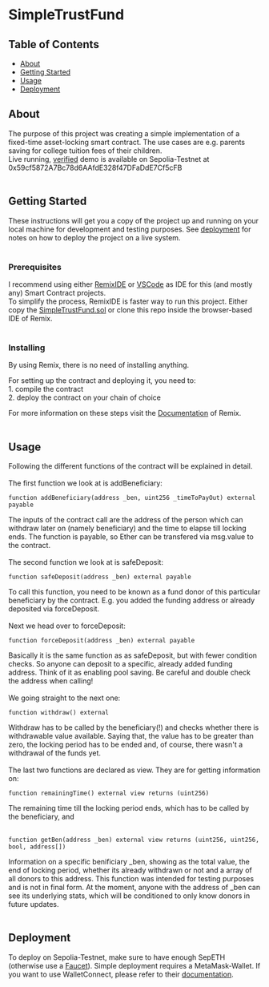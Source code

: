 # SimpleTrustFund

## Table of Contents

- [About](#about)
- [Getting Started](#getting_started)
- [Usage](#usage)
- [Deployment](#deployment)

## About <a name = "about"></a>

The purpose of this project was creating a simple implementation of a fixed-time asset-locking smart contract. The use cases are e.g. parents saving for college tuition fees of their children.<br>
Live running, [verified](https://sepolia.etherscan.io/address/0x59cf5872a7bc78d6aafde328f47dfadde7cf5cfb#code) demo is available on Sepolia-Testnet at 0x59cf5872A7Bc78d6AAfdE328f47DFaDdE7Cf5cFB <br><br>
   

## Getting Started <a name = "getting_started"></a>

These instructions will get you a copy of the project up and running on your local machine for development and testing purposes. See [deployment](#deployment) for notes on how to deploy the project on a live system.<br><br>


### Prerequisites

I recommend using either [RemixIDE](https://remix.ethereum.org/) or [VSCode](https://code.visualstudio.com/) as IDE for this (and mostly any) Smart Contract projects. <br>
To simplify the process, RemixIDE is faster way to run this project. Either copy the [SimpleTrustFund.sol](./contracts/TrustFund.sol) or clone this repo inside the browser-based IDE of Remix.<br><br>


### Installing

By using Remix, there is no need of installing anything.

For setting up the contract and deploying it, you need to:<br>
            1. compile the contract<br>
            2. deploy the contract on your chain of choice

For more information on these steps visit the [Documentation](https://remix-ide.readthedocs.io/en/latest/index.html) of Remix.<br><br>



## Usage <a name = "usage"></a>

Following the different functions of the contract will be explained in detail.<br><br>
The first function we look at is addBeneficiary:
```
function addBeneficiary(address _ben, uint256 _timeToPayOut) external payable
```
The inputs of the contract call are the address of the person which can withdraw later on (namely beneficiary) and the time to elapse till locking ends. The function is payable, so Ether can be transfered via msg.value to the contract.<br><br>
The second function we look at is safeDeposit:

```
function safeDeposit(address _ben) external payable
```
To call this function, you need to be known as a fund donor of this particular beneficiary by the contract. E.g. you added the funding address or already deposited via forceDeposit.<br><br>
Next we head over to forceDeposit:
```
function forceDeposit(address _ben) external payable
```
Basically it is the same function as as safeDeposit, but with fewer condition checks. So anyone can deposit to a specific, already added funding address. Think of it as enabling pool saving. Be careful and double check the address when calling!<br><br>
We going straight to the next one:
```
function withdraw() external
```
Withdraw has to be called by the beneficiary(!) and checks whether there is withdrawable value available. Saying that, the value has to be greater than zero, the locking period has to be ended and, of course, there wasn't a withdrawal of the funds yet.<br><br>
The last two functions are declared as view. They are for getting information on:
```
function remainingTime() external view returns (uint256)
```
The remaining time till the locking period ends, which has to be called by the beneficiary, and<br><br>
```
function getBen(address _ben) external view returns (uint256, uint256, bool, address[])
```
Information on a specific benificiary _ben, showing as the total value, the end of locking period, whether its already withdrawn or not and a array of all donors to this address.
This function was intended for testing purposes and is not in final form. At the moment, anyone with the address of _ben can see its underlying stats, which will be conditioned to only know donors in future updates.
<br><br>

## Deployment <a name = "deployment"></a>
To deploy on Sepolia-Testnet, make sure to have enough SepETH (otherwise use a [Faucet](https://sepoliafaucet.com/)). Simple deployment requires a MetaMask-Wallet. If you want to use WalletConnect, please refer to their [documentation](https://docs.walletconnect.com/2.0/).<br>
